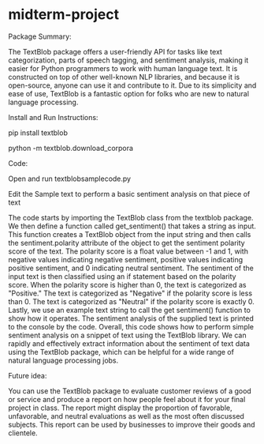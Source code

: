 # midterm-project
Package Summary:

The TextBlob package offers a user-friendly API for tasks like text categorization, parts of speech tagging, and sentiment analysis, making it easier for Python programmers to work with human language text. It is constructed on top of other well-known NLP libraries, and because it is open-source, anyone can use it and contribute to it. Due to its simplicity and ease of use, TextBlob is a fantastic option for folks who are new to natural language processing.


Install and Run Instructions:

pip install textblob

python -m textblob.download_corpora


Code: 

Open and run textblobsamplecode.py

Edit the Sample text to perform a basic sentiment analysis on that piece of text

The code starts by importing the TextBlob class from the textblob package. We then define a function called get_sentiment() that takes a string as input. This function creates a TextBlob object from the input string and then calls the sentiment.polarity attribute of the object to get the sentiment polarity score of the text. The polarity score is a float value between -1 and 1, with negative values indicating negative sentiment, positive values indicating positive sentiment, and 0 indicating neutral sentiment.
The sentiment of the input text is then classified using an if statement based on the polarity score. When the polarity score is higher than 0, the text is categorized as "Positive." The text is categorized as "Negative" if the polarity score is less than 0. The text is categorized as "Neutral" if the polarity score is exactly 0.
Lastly, we use an example text string to call the get sentiment() function to show how it operates. The sentiment analysis of the supplied text is printed to the console by the code.
Overall, this code shows how to perform simple sentiment analysis on a snippet of text using the TextBlob library. We can rapidly and effectively extract information about the sentiment of text data using the TextBlob package, which can be helpful for a wide range of natural language processing jobs.


Future idea:

You can use the TextBlob package to evaluate customer reviews of a good or service and produce a report on how people feel about it for your final project in class. The report might display the proportion of favorable, unfavorable, and neutral evaluations as well as the most often discussed subjects. This report can be used by businesses to improve their goods and clientele.

